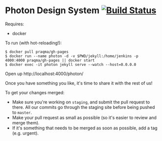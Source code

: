 # Photon Design System  [![Build Status](https://travis-ci.org/FirefoxUX/photon.svg?branch=master)](https://travis-ci.org/FirefoxUX/photon)

Requires:
* docker

To run (with hot-reloading!):
```
$ docker pull praqma/gh-pages
$ docker run --name photon -d -v $PWD/jekyll:/home/jenkins -p 4000:4000 praqma/gh-pages || docker start
$ docker exec -it photon jekyll serve --watch --host=0.0.0.0
```
Open up http://localhost:4000/photon/

Once you have something you like, it's time to share it with the rest of us!

To get your changes merged:
* Make sure you're working on `staging`, and submit the pull request to there. All our commits go through the staging site before being pushed to `master`.
* Make your pull request as small as possible (so it's easier to review and merge them).
* If it's something that needs to be merged as soon as possible, add a tag (e.g. urgent).
